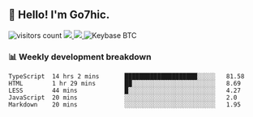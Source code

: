 ## 👋 Hello! I'm Go7hic.

 ![visitors count](https://visitors-by-url-pls-dont-use-this-in-your-repo.vercel.app/Go7hic-github-readme)
 <a href="https://twitter.com/Go7hic">
    <img src="https://img.shields.io/badge/-@Go7hic-1ca0f1?style=flat-square&labelColor=1ca0f1&logo=twitter&logoColor=white&link=https://twitter.com/Go7hic">
   <a/>
   <a href="mailto:gtfx0209@gmail.com">
    <img src="https://img.shields.io/badge/-gtfx0209@gmail.com-c14438?style=flat-square&logo=Gmail&logoColor=white&link=mailto:gtfx0209@gmail.com">
   <a/>
    ![Keybase BTC](https://img.shields.io/keybase/btc/Go7hic)
 <!--
🔭 I’m currently working
🌱 I’m currently learning
💬 Ask me about 
📫 How to reach me: 
⚡ Fun fact: 
-->
 <!--
![My Github Stats](https://github-readme-stats.vercel.app/api?username=Go7hic&show_icons=true&count_private=true)

-->

### 📊 Weekly development breakdown
<!--START_SECTION:waka-->
```text
TypeScript  14 hrs 2 mins       ████████████████████░░░░░   81.58 
HTML        1 hr 29 mins        ██░░░░░░░░░░░░░░░░░░░░░░░   8.69 
LESS        44 mins             █░░░░░░░░░░░░░░░░░░░░░░░░   4.27 
JavaScript  20 mins             ░░░░░░░░░░░░░░░░░░░░░░░░░   2.0 
Markdown    20 mins             ░░░░░░░░░░░░░░░░░░░░░░░░░   1.95
```
<!--END_SECTION:waka-->

